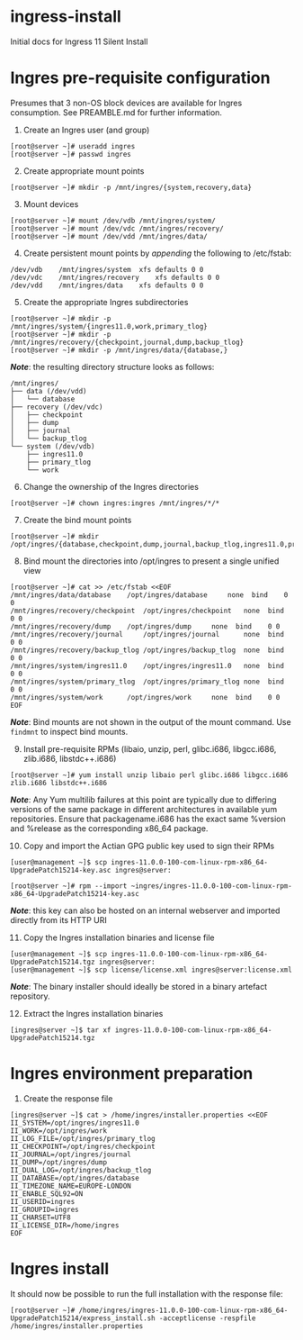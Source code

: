 # ingress-install
Initial docs for Ingress 11 Silent Install

# Ingres pre-requisite configuration
Presumes that 3 non-OS block devices are available for Ingres consumption. See PREAMBLE.md for further information.

1. Create an Ingres user (and group)
```
[root@server ~]# useradd ingres
[root@server ~]# passwd ingres
```
2. Create appropriate mount points
```
[root@server ~]# mkdir -p /mnt/ingres/{system,recovery,data}
```
3. Mount devices
```
[root@server ~]# mount /dev/vdb /mnt/ingres/system/
[root@server ~]# mount /dev/vdc /mnt/ingres/recovery/
[root@server ~]# mount /dev/vdd /mnt/ingres/data/
```
4. Create persistent mount points by *appending* the following to /etc/fstab:
```
/dev/vdb	/mnt/ingres/system	xfs	defaults 0 0 
/dev/vdc	/mnt/ingres/recovery	xfs	defaults 0 0 
/dev/vdd	/mnt/ingres/data	xfs	defaults 0 0 
```
5. Create the appropriate Ingres subdirectories
```
[root@server ~]# mkdir -p /mnt/ingres/system/{ingres11.0,work,primary_tlog}
[root@server ~]# mkdir -p /mnt/ingres/recovery/{checkpoint,journal,dump,backup_tlog}
[root@server ~]# mkdir -p /mnt/ingres/data/{database,}
```
***Note***: the resulting directory structure looks as follows:
```
/mnt/ingres/
├── data (/dev/vdd)
│   └── database
├── recovery (/dev/vdc)
│   ├── checkpoint
│   ├── dump
│   ├── journal
│   └── backup_tlog
└── system (/dev/vdb)
    ├── ingres11.0
    ├── primary_tlog
    └── work
```
6. Change the ownership of the Ingres directories
```
[root@server ~]# chown ingres:ingres /mnt/ingres/*/*
```
7. Create the bind mount points
```
[root@server ~]# mkdir /opt/ingres/{database,checkpoint,dump,journal,backup_tlog,ingres11.0,primary_tlog,work}
```
8. Bind mount the directories into /opt/ingres to present a single unified view
```
[root@server ~]# cat >> /etc/fstab <<EOF
/mnt/ingres/data/database	 /opt/ingres/database	  none	bind	0 0 
/mnt/ingres/recovery/checkpoint	 /opt/ingres/checkpoint	  none	bind	0 0 
/mnt/ingres/recovery/dump	 /opt/ingres/dump	  none	bind	0 0 
/mnt/ingres/recovery/journal	 /opt/ingres/journal	  none	bind	0 0 
/mnt/ingres/recovery/backup_tlog /opt/ingres/backup_tlog  none	bind	0 0 
/mnt/ingres/system/ingres11.0	 /opt/ingres/ingres11.0	  none	bind	0 0 
/mnt/ingres/system/primary_tlog  /opt/ingres/primary_tlog none	bind	0 0 
/mnt/ingres/system/work		 /opt/ingres/work	  none	bind	0 0 
EOF
```

***Note***: Bind mounts are not shown in the output of the mount command. Use `findmnt` to inspect bind mounts.

9. Install pre-requisite RPMs (libaio, unzip, perl, glibc.i686, libgcc.i686, zlib.i686, libstdc++.i686)
```
[root@server ~]# yum install unzip libaio perl glibc.i686 libgcc.i686 zlib.i686 libstdc++.i686
```
***Note***: Any Yum multilib failures at this point are typically due to differing versions of the same package in different architectures in available yum repositories. Ensure that packagename.i686 has the exact same %version and %release as the corresponding x86_64 package.

10. Copy and import the Actian GPG public key used to sign their RPMs
```
[user@management ~]$ scp ingres-11.0.0-100-com-linux-rpm-x86_64-UpgradePatch15214-key.asc ingres@server:
```
```
[root@server ~]# rpm --import ~ingres/ingres-11.0.0-100-com-linux-rpm-x86_64-UpgradePatch15214-key.asc 
```
***Note***: this key can also be hosted on an internal webserver and imported directly from its HTTP URI

11. Copy the Ingres installation binaries and license file
```
[user@management ~]$ scp ingres-11.0.0-100-com-linux-rpm-x86_64-UpgradePatch15214.tgz ingres@server:
[user@management ~]$ scp license/license.xml ingres@server:license.xml
```
***Note***: The binary installer should ideally be stored in a binary artefact repository.

12. Extract the Ingres installation binaries
```
[ingres@server ~]$ tar xf ingres-11.0.0-100-com-linux-rpm-x86_64-UpgradePatch15214.tgz
```
# Ingres environment preparation
1. Create the response file
```
[ingres@server ~]$ cat > /home/ingres/installer.properties <<EOF
II_SYSTEM=/opt/ingres/ingres11.0
II_WORK=/opt/ingres/work
II_LOG_FILE=/opt/ingres/primary_tlog
II_CHECKPOINT=/opt/ingres/checkpoint
II_JOURNAL=/opt/ingres/journal
II_DUMP=/opt/ingres/dump
II_DUAL_LOG=/opt/ingres/backup_tlog
II_DATABASE=/opt/ingres/database
II_TIMEZONE_NAME=EUROPE-LONDON
II_ENABLE_SQL92=ON
II_USERID=ingres
II_GROUPID=ingres
II_CHARSET=UTF8
II_LICENSE_DIR=/home/ingres
EOF
```
# Ingres install

It should now be possible to run the full installation with the response file:

```
[root@server ~]# /home/ingres/ingres-11.0.0-100-com-linux-rpm-x86_64-UpgradePatch15214/express_install.sh -acceptlicense -respfile /home/ingres/installer.properties
```

